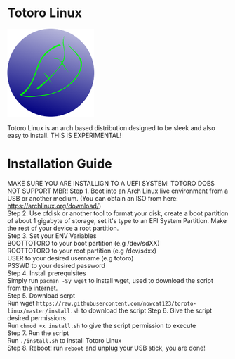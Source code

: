 
# Totoro Linux
<img src="https://raw.githubusercontent.com/nowcat123/toroto-linux/master/toroto.png" height=200>

Totoro Linux is an arch based distribution designed to be sleek and also easy to install.
THIS IS EXPERIMENTAL!
# Installation Guide
MAKE SURE YOU ARE INSTALLIGN TO A UEFI SYSTEM! TOTORO DOES NOT SUPPORT MBR!
Step 1. Boot into an Arch Linux live environment from a USB or another medium. (You can obtain an ISO from here: https://archlinux.org/download/)\
Step 2. Use cfdisk or another tool to format your disk, create a boot partition of about 1 gigabyte of storage, set it's type to an EFI System Partition. Make the rest of your device a root partition.\
Step 3. Set your ENV Variables\
BOOTTOTORO to your boot partition (e.g /dev/sdXX)\
ROOTTOTORO to your root partition (e.g /dev/sdxx)\
USER to your desired username (e.g totoro)\
PSSWD to your desired password\
Step 4. Install prerequisites\
Simply run  ```pacman -Sy wget``` to install wget, used to download the script from the internet.\
Step 5. Download scrpt\
Run wget  ```https://raw.githubusercontent.com/nowcat123/toroto-linux/master/install.sh``` to download the script
Step 6. Give the script desired permissions\
Run ```chmod +x install.sh``` to give the script permission to execute\
Step 7. Run the script\
Run ```./install.sh``` to install Totoro Linux\
Step 8. Reboot!
run ```reboot``` and unplug your USB stick, you are done!
